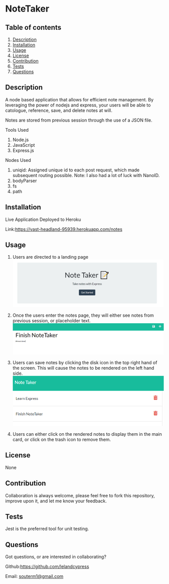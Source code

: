 # NoteTaker

## Table of contents

1. [Description](#Description)
2. [Installation](#Instructions)
3. [Usage](#Usage)
4. [License](#License)
5. [Contribution](#Contribution)
6. [Tests](#Tests)
7. [Questions](#Questions)

## Description

A node based application that allows for efficient note management. By leveraging the power of nodejs and express, your users will be able to catologue, reference, save, and delete notes at will.

Notes are stored from previous session through the use of a JSON file.

Tools Used

1. Node.js
2. JavaScript
3. Express.js

Nodes Used

1. uniqid: Assigned unique id to each post request, which made subsequent routing possible. Note: I also had a lot of luck with NanoID.
2. bodyParser
3. fs
4. path

## Installation

Live Application Deployed to Heroku

Link:https://vast-headland-95939.herokuapp.com/notes

## Usage

1. Users are directed to a landing page
   ![Landing Page](public/assets/landing_page.PNG)

2. Once the users enter the notes page, they will either see notes from previous session, or placeholder text.
   ![Notes Page](public/assets/Note_Entry.PNG)

3. Users can save notes by clicking the disk icon in the top right hand of the screen. This will cause the notes to be rendered on the left hand side.
   ![Notes Page](public/assets/Saved_Notes.PNG)

4. Users can either click on the rendered notes to display them in the main card, or click on the trash icon to remove them.

## License

None

## Contribution

Collaboration is always welcome, please feel free to fork this repository, improve upon it, and let me know your feedback.

## Tests

Jest is the preferred tool for unit testing.

## Questions

Got questions, or are interested in collaborating?

Github:https://github.com/lelandcypress

Email: souterm1@gmail.com

